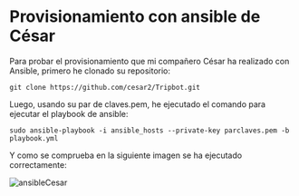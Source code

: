 # Provisionamiento con ansible de César

Para probar el provisionamiento que mi compañero César ha realizado con Ansible, primero he clonado su repositorio:

```
git clone https://github.com/cesar2/Tripbot.git 
```

Luego, usando su par de claves.pem, he ejecutado el comando para ejecutar el playbook de ansible:

```
sudo ansible-playbook -i ansible_hosts --private-key parclaves.pem -b playbook.yml

```
Y como se comprueba en la siguiente imagen se ha ejecutado correctamente:

![ansibleCesar](http://i1042.photobucket.com/albums/b422/Pedro_Gazquez_Navarrete/probandoAnsibleCesar_zpsaid4pfa5.png)
